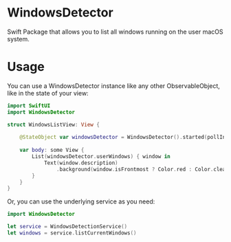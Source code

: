 # WindowsDetector

Swift Package that allows you to list all windows running on the user macOS system.

# Usage

You can use a WindowsDetector instance like any other ObservableObject, like in the state of your view: 

``` swift 
import SwiftUI
import WindowsDetector

struct WindowsListView: View {
    
    @StateObject var windowsDetector = WindowsDetector().started(pollInterval: 1)
    
    var body: some View {
        List(windowsDetector.userWindows) { window in
            Text(window.description)
                .background(window.isFrontmost ? Color.red : Color.clear)
        }
    }
}
```

Or, you can use the underlying service as you need:
``` swift
import WindowsDetector

let service = WindowsDetectionService()
let windows = service.listCurrentWindows()
```
